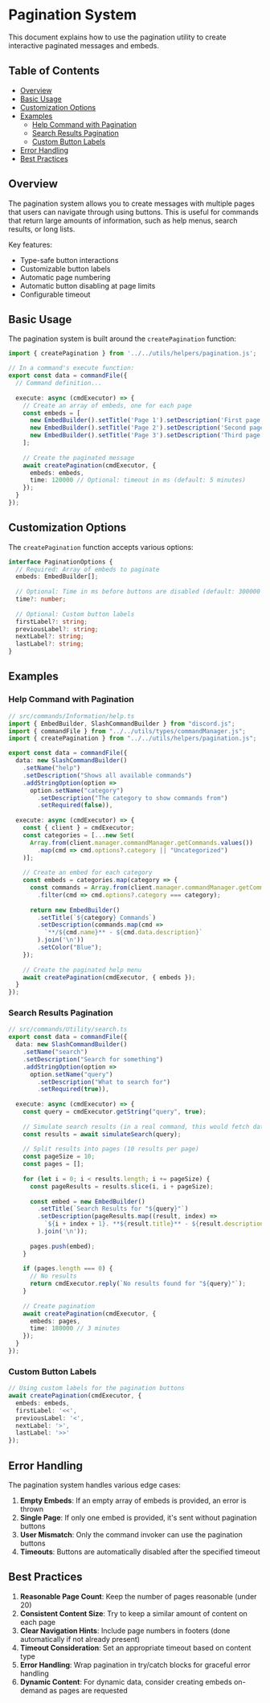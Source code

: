 # Pagination System

This document explains how to use the pagination utility to create interactive paginated messages and embeds.

## Table of Contents

- [Overview](#overview)
- [Basic Usage](#basic-usage)
- [Customization Options](#customization-options)
- [Examples](#examples)
  - [Help Command with Pagination](#help-command-with-pagination)
  - [Search Results Pagination](#search-results-pagination)
  - [Custom Button Labels](#custom-button-labels)
- [Error Handling](#error-handling)
- [Best Practices](#best-practices)

## Overview

The pagination system allows you to create messages with multiple pages that users can navigate through using buttons. This is useful for commands that return large amounts of information, such as help menus, search results, or long lists.

Key features:
- Type-safe button interactions
- Customizable button labels
- Automatic page numbering
- Automatic button disabling at page limits
- Configurable timeout

## Basic Usage

The pagination system is built around the `createPagination` function:

```typescript
import { createPagination } from '../../utils/helpers/pagination.js';

// In a command's execute function:
export const data = commandFile({
  // Command definition...
  
  execute: async (cmdExecutor) => {
    // Create an array of embeds, one for each page
    const embeds = [
      new EmbedBuilder().setTitle('Page 1').setDescription('First page content'),
      new EmbedBuilder().setTitle('Page 2').setDescription('Second page content'),
      new EmbedBuilder().setTitle('Page 3').setDescription('Third page content')
    ];
    
    // Create the paginated message
    await createPagination(cmdExecutor, {
      embeds: embeds,
      time: 120000 // Optional: timeout in ms (default: 5 minutes)
    });
  }
});
```

## Customization Options

The `createPagination` function accepts various options:

```typescript
interface PaginationOptions {
  // Required: Array of embeds to paginate
  embeds: EmbedBuilder[];
  
  // Optional: Time in ms before buttons are disabled (default: 300000 - 5 minutes)
  time?: number;
  
  // Optional: Custom button labels
  firstLabel?: string;
  previousLabel?: string;
  nextLabel?: string;
  lastLabel?: string;
}
```

## Examples

### Help Command with Pagination

```typescript
// src/commands/Information/help.ts
import { EmbedBuilder, SlashCommandBuilder } from "discord.js";
import { commandFile } from "../../utils/types/commandManager.js";
import { createPagination } from "../../utils/helpers/pagination.js";

export const data = commandFile({
  data: new SlashCommandBuilder()
    .setName("help")
    .setDescription("Shows all available commands")
    .addStringOption(option => 
      option.setName("category")
        .setDescription("The category to show commands from")
        .setRequired(false)),
  
  execute: async (cmdExecutor) => {
    const { client } = cmdExecutor;
    const categories = [...new Set(
      Array.from(client.manager.commandManager.getCommands.values())
        .map(cmd => cmd.options?.category || "Uncategorized")
    )];
    
    // Create an embed for each category
    const embeds = categories.map(category => {
      const commands = Array.from(client.manager.commandManager.getCommands.values())
        .filter(cmd => cmd.options?.category === category);
      
      return new EmbedBuilder()
        .setTitle(`${category} Commands`)
        .setDescription(commands.map(cmd => 
          `**/${cmd.name}** - ${cmd.data.description}`
        ).join('\n'))
        .setColor("Blue");
    });
    
    // Create the paginated help menu
    await createPagination(cmdExecutor, { embeds });
  }
});
```

### Search Results Pagination

```typescript
// src/commands/Utility/search.ts
export const data = commandFile({
  data: new SlashCommandBuilder()
    .setName("search")
    .setDescription("Search for something")
    .addStringOption(option =>
      option.setName("query")
        .setDescription("What to search for")
        .setRequired(true)),
  
  execute: async (cmdExecutor) => {
    const query = cmdExecutor.getString("query", true);
    
    // Simulate search results (in a real command, this would fetch data)
    const results = await simulateSearch(query);
    
    // Split results into pages (10 results per page)
    const pageSize = 10;
    const pages = [];
    
    for (let i = 0; i < results.length; i += pageSize) {
      const pageResults = results.slice(i, i + pageSize);
      
      const embed = new EmbedBuilder()
        .setTitle(`Search Results for "${query}"`)
        .setDescription(pageResults.map((result, index) => 
          `${i + index + 1}. **${result.title}** - ${result.description}`
        ).join('\n'));
      
      pages.push(embed);
    }
    
    if (pages.length === 0) {
      // No results
      return cmdExecutor.reply(`No results found for "${query}"`);
    }
    
    // Create pagination
    await createPagination(cmdExecutor, { 
      embeds: pages,
      time: 180000 // 3 minutes
    });
  }
});
```

### Custom Button Labels

```typescript
// Using custom labels for the pagination buttons
await createPagination(cmdExecutor, {
  embeds: embeds,
  firstLabel: '<<',
  previousLabel: '<',
  nextLabel: '>',
  lastLabel: '>>'
});
```

## Error Handling

The pagination system handles various edge cases:

1. **Empty Embeds**: If an empty array of embeds is provided, an error is thrown
2. **Single Page**: If only one embed is provided, it's sent without pagination buttons
3. **User Mismatch**: Only the command invoker can use the pagination buttons
4. **Timeouts**: Buttons are automatically disabled after the specified timeout

## Best Practices

1. **Reasonable Page Count**: Keep the number of pages reasonable (under 20)
2. **Consistent Content Size**: Try to keep a similar amount of content on each page
3. **Clear Navigation Hints**: Include page numbers in footers (done automatically if not already present)
4. **Timeout Consideration**: Set an appropriate timeout based on content type
5. **Error Handling**: Wrap pagination in try/catch blocks for graceful error handling
6. **Dynamic Content**: For dynamic data, consider creating embeds on-demand as pages are requested
